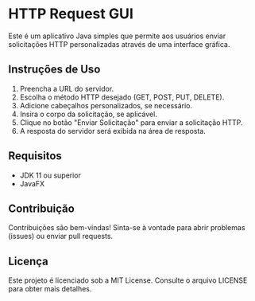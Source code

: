 # HTTP Request GUI

Este é um aplicativo Java simples que permite aos usuários enviar solicitações HTTP personalizadas através de uma interface gráfica.

## Instruções de Uso

1. Preencha a URL do servidor.
2. Escolha o método HTTP desejado (GET, POST, PUT, DELETE).
3. Adicione cabeçalhos personalizados, se necessário.
4. Insira o corpo da solicitação, se aplicável.
5. Clique no botão "Enviar Solicitação" para enviar a solicitação HTTP.
6. A resposta do servidor será exibida na área de resposta.

## Requisitos

- JDK 11 ou superior
- JavaFX

## Contribuição

Contribuições são bem-vindas! Sinta-se à vontade para abrir problemas (issues) ou enviar pull requests.

## Licença

Este projeto é licenciado sob a MIT License. Consulte o arquivo LICENSE para obter mais detalhes.
